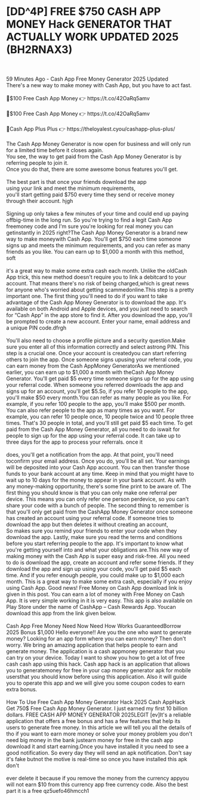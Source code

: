 # [DD^4P] FREE $750 CASH APP MONEY Hack GENERATOR THAT ACTUALLY WORK UPDATED 2025 (BH2RNAX3)
<br>
<br>59 Minutes Ago - Cash App Free Money Generator 2025 Updated
<br>There's a new way to make money with Cash App, but you have to act fast. 
<br>
<br>🔴$100 Free Cash App Money 👉 https://t.co/42OaRq5amv
<br>
<br>🔴$100 Free Cash App Money 👉 https://t.co/42OaRq5amv
<br>
<br>🔴Cash App Plus Plus 👉 https://theloyalest.cyou/cashapp-plus-plus/
<br>
<br>The Cash App Money Generator is now open for business and will only run for a limited time before it closes again.
<br>You see, the way to get paid from the Cash App Money Generator is by referring people to join it.
<br>Once you do that, there are some awesome bonus features you'll get.
<br>
<br>The best part is that once your friends download the app
<br>using your link and meet the minimum requirements,
<br>you'll start getting paid $750 every time they send or receive money through their account. hjgh
<br>
<br>Signing up only takes a few minutes of your time and could end up paying offbig-time in the long run. So you're trying to find a legit Cash App freemoney code and I'm sure you're looking for real money you can getinstantly in 2025 right?The Cash App Money Generator is a brand new way to make moneywith Cash App. You'll get $750 each time someone signs up and meets the minimum requirements, and you can refer as many friends as you like. You can earn up to $1,000 a month with this method, soft
<br>
<br>it's a great way to make some extra cash each month. Unlike the oldCash App trick, this new method doesn't require you to link a debitcard to your account. That means there's no risk of being charged,which is great news for anyone who's worried about getting scammedonline.This step is a pretty important one. The first thing you'll need to do if you want to take advantage of the Cash App Money Generator is to download the app. It's available on both Android and Apple devices, and you just need to search for “Cash App” in the app store to find it. After you download the app, you'll be prompted to create a new account. Enter your name, email address and a unique PIN code.dfrgh
<br>
<br>You'll also need to choose a profile picture and a security question.Make sure you enter all of this information correctly and select astrong PIN. This step is a crucial one. Once your account is createdyou can start referring others to join the app. Once someone signs upusing your referral code, you can earn money from the Cash AppMoney GeneratorAs we mentioned earlier, you can earn up to $1,000 a month with theCash App Money Generator. You'll get paid $5 every time someone signs up for the app using your referral code. When someone you referred downloads the app and signs up for an account, you'll get $5.So, if you refer 10 people to the app, you'll make $50 every month.You can refer as many people as you like. For example, if you refer 100 people to the app, you'll make $500 per month. You can also refer people to the app as many times as you want. For example, you can refer 10 people once, 10 people twice and 10 people three times. That's 30 people in total, and you'll still get paid $5 each time. To get paid from the Cash App Money Generator, all you need to do iswait for people to sign up for the app using your referral code. It can take up to three days for the app to process your referrals. once it
<br>
<br>does, you'll get a notification from the app. At that point, you'll need toconfirm your email address. Once you do, you'll be all set. Your earnings will be deposited into your Cash App account. You can then transfer those funds to your bank account at any time. Keep in mind that you might have to wait up to 10 days for the money to appear in your bank account. As with any money-making opportunity, there's some fine print to be aware of. The first thing you should know is that you can only make one referral per device. This means you can only refer one person perdevice, so you can't share your code with a bunch of people. The second thing to remember is that you'll only get paid from the CashApp Money Generator once someone has created an account using your referral code. If someone tries to download the app but then deletes it without creating an account,
<br>So makes sure you remind your friends to enter your code when they download the app. Lastly, make sure you read the terms and conditions before you start referring people to the app. It's important to know what you're getting yourself into and what your obligations are.This new way of making money with the Cash App is super easy and risk-free. All you need to do is download the app, create an account and refer some friends. If they download the app and sign up using your code, you'll get paid $5 each time. And if you refer enough people, you could make up to $1,000 each month. This is a great way to make some extra cash, especially if you enjoy using Cash App. Good news! Free Money on Cash App download link is given in this post. You can earn a lot of money with Free Money on Cash App. It is very simple working in it is very easy. This app is also available on Play Store under the name of CashApp – Cash Rewards App. Youcan download this app from the link given below.
<br>
<br>Cash App Free Money Need Now Need How Works GuaranteedBorrow 2025 Bonus $1,000 Hello everyone!! Are you the one who want to generate money? Looking for an app form where you can earn money? Then don't worry. We bring an amazing application that helps people to earn and generate money. The application is a cash appmoney generator that you can try on your device. Today I want to show you how to get a lot of free cash cash app using this hack. Cash app hack is an application that allows you to generatemoney for free in your cap money generator apk for mobile usersthat you should know before using this application. Also it will guide you to operate this app and we will give you some coupon codes to earn extra bonus.
<br>
<br>How To Use Free Cash App Money Generator Hack 2025 Cash AppHack Get 750$ Free Cash App Money Generator. I just earned my first 10 billion dollars. FREE CASH APP MONEY GENERATOR 2025LEGIT [ev]It's a reliable application that offers a free bonus and has a few features that help its users to generate free money. In this article we will tell you all the details of tho if you want to earn more money or solve your money problem you don't need big money in the bank justearn money for free in the cash app download it and start earning.Once you have installed it you need to see a good notification. So every day they will send an apk notification. Don't say it's fake butnot the motive is real-time so once you have installed this apk don't
<br>
<br>ever delete it because if you remove the money from the currency appyou will not earn $10 from this currency app free currency code. Also the best part it is a free qz5uefo46hmcch1
<br>
